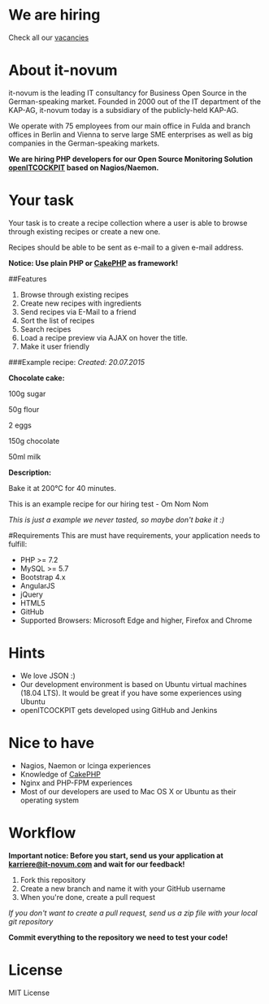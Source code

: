 # We are hiring
Check all our [vacancies](http://www.it-novum.com/karriere.html)

# About it-novum
it-novum is the leading IT consultancy for Business Open Source in the German-speaking market. Founded in 2000 out of the IT department of the KAP-AG, it-novum today is a subsidiary of the publicly-held KAP-AG.

We operate with 75 employees from our main office in Fulda and branch offices in Berlin and Vienna to serve large SME enterprises as well as big companies in the German-speaking markets.


**We are hiring PHP developers for our Open Source Monitoring Solution [openITCOCKPIT](http://openitcockpit.org/) based on Nagios/Naemon.**

# Your task
Your task is to create a recipe collection where a user is able to browse through existing recipes or create a new one.

Recipes should be able to be sent as e-mail to a given e-mail address.

**Notice: Use plain PHP or [CakePHP](http://cakephp.org/) as framework!**

##Features

1. Browse through existing recipes
2. Create new recipes with ingredients
3. Send recipes via E-Mail to a friend
4. Sort the list of recipes
4. Search recipes
5. Load a recipe preview via AJAX on hover the title.
6. Make it user friendly

###Example recipe:
*Created: 20.07.2015*

**Chocolate cake:**

100g sugar

50g flour

2 eggs

150g chocolate

50ml milk

**Description:**

Bake it at 200°C for 40 minutes.

This is an example recipe for our hiring test - Om Nom Nom


*This is just a example we never tasted, so maybe don't bake it :)*

#Requirements
This are must have requirements, your application needs to fulfill:
* PHP >= 7.2
* MySQL >= 5.7
* Bootstrap 4.x
* AngularJS
* jQuery
* HTML5
* GitHub
* Supported Browsers: Microsoft Edge and higher, Firefox and Chrome

# Hints
* We love JSON :)
* Our development environment is based on Ubuntu virtual machines (18.04 LTS). It would be great if you have some experiences using Ubuntu
* openITCOCKPIT gets developed using GitHub and Jenkins

# Nice to have
* Nagios, Naemon or Icinga experiences
* Knowledge of [CakePHP](http://cakephp.org/)
* Nginx and PHP-FPM experiences
* Most of our developers are used to Mac OS X or Ubuntu as their operating system

# Workflow
**Important notice: Before you start, send us your application at karriere@it-novum.com and wait for our feedback!**

1. Fork this repository
2. Create a new branch and name it with your GitHub username
3. When you're done, create a pull request

*If you don't want to create a pull request, send us a zip file with your local git repository*

**Commit everything to the repository we need to test your code!**

# License
MIT License
